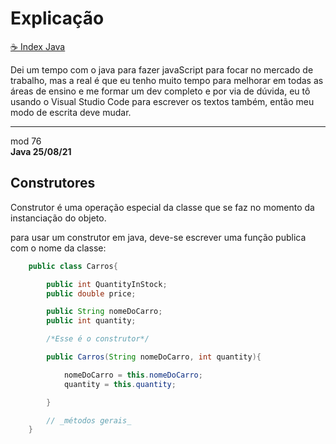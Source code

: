 # Explicação
[☕ Index Java](../☕%20Index%20Java.md)

Dei um tempo com o java para fazer javaScript para focar no mercado de trabalho, mas a real é que eu tenho muito tempo para melhorar em todas as áreas de ensino e me formar um dev completo e por via de dúvida, eu tô usando o Visual Studio Code para escrever os textos também, então meu modo de escrita deve mudar.  

----

mod 76  
**Java 25/08/21**  

## Construtores

Construtor é uma operação especial da classe que se faz no
momento da instanciação do objeto.

para usar um construtor em java, deve-se escrever uma função
publica com o nome da classe:

~~~java
    public class Carros{

        public int QuantityInStock;
        public double price;

        public String nomeDoCarro;
        public int quantity;

        /*Esse é o construtor*/

        public Carros(String nomeDoCarro, int quantity){

            nomeDoCarro = this.nomeDoCarro;
            quantity = this.quantity;

        }   

        // _métodos gerais_
    }
~~~
